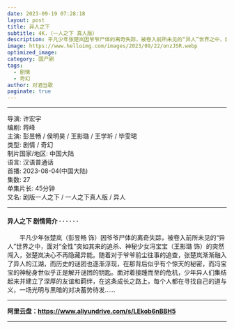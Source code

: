```yaml
---
date: 2023-09-19 07:28:18
layout: post
title: 异人之下
subtitle: 4K.（一人之下 真人版）
description: 平凡少年张楚岚因爷爷尸体的离奇失踪，被卷入前所未见的“异人”世界之中，面对“全性”突如其来的追杀、神秘少女冯宝宝的突然闯入，张楚岚决心不再隐藏异能。随着对于爷爷前尘往事的追查，张楚岚渐渐融入了异人的江湖...
image: https://www.helloimg.com/images/2023/09/22/onzJSR.webp
optimized_image: 
category: 国产剧
tags:
  - 剧情
  - 奇幻
author: 对酒当歌
paginate: true
---
```


---

导演: 许宏宇  
编剧: 蒋峰  
主演: 彭昱畅 / 侯明昊 / 王影璐 / 王学圻 / 毕雯珺  
类型: 剧情 / 奇幻  
制片国家/地区: 中国大陆  
语言: 汉语普通话  
首播: 2023-08-04(中国大陆)  
集数: 27  
单集片长: 45分钟  
又名: 剧版一人之下 / 一人之下真人版 / 异人  

---

#### 异人之下 剧情简介 · · · · · ·

　　平凡少年张楚岚（彭昱畅 饰）因爷爷尸体的离奇失踪，被卷入前所未见的“异人”世界之中，面对“全性”突如其来的追杀、神秘少女冯宝宝（王影璐 饰）的突然闯入，张楚岚决心不再隐藏异能。随着对于爷爷前尘往事的追查，张楚岚渐渐融入了异人的江湖，而历史的谜团也逐渐浮现，在那背后似乎有个惊天的秘密，而冯宝宝的神秘身世似乎正是解开谜团的钥匙。面对着接踵而至的危机，少年异人们集结起来并建立了深厚的友谊和羁绊，在这条成长之路上，每个人都在寻找自己的道与义，一场光明与黑暗的对决蓄势待发……

---

**阿里云盘：<https://www.aliyundrive.com/s/LEkob6nBBH5>**

---
